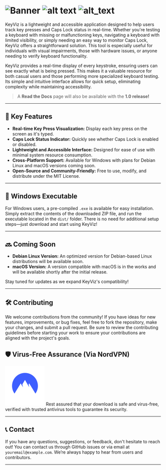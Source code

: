 ![Banner](https://github.com/natt96z/KeyViz/blob/main/docs/images/KeyVizReadMeBanner.jpg)
![alt text](https://img.shields.io/badge/Project%20Status-Active-green)
![alt_text](https://img.shields.io/badge/Release%20Status-Alpha-brown)
=======================================
KeyViz is a lightweight and accessible application designed to help users track key presses and Caps Lock status in real-time. Whether you're testing a keyboard with missing or malfunctioning keys, navigating a keyboard with limited visibility, or simply needing an easy way to monitor Caps Lock, KeyViz offers a straightforward solution. This tool is especially useful for individuals with visual impairments, those with hardware issues, or anyone needing to verify keyboard functionality.

KeyViz provides a real-time display of every keystroke, ensuring users can see exactly what is being pressed. This makes it a valuable resource for both casual users and those performing more specialized keyboard testing. Its simple and intuitive interface allows for quick setup, eliminating complexity while maintaining accessibility. 

> A **Read the Docs** page will also be available with the **1.0 release!**

---

## 🎉 Key Features
- **Real-time Key Press Visualization:** Display each key press on the screen as it's typed.
- **Caps Lock Status Indicator:** Quickly see whether Caps Lock is enabled or disabled.
- **Lightweight and Accessible Interface:** Designed for ease of use with minimal system resource consumption.
- **Cross-Platform Support:** Available for Windows with plans for Debian Linux and macOS versions coming soon.
- **Open-Source and Community-Friendly:** Free to use, modify, and distribute under the MIT License.

---

## 💾 Windows Executable
For Windows users, a pre-compiled `.exe` is available for easy installation. Simply extract the contents of the downloaded ZIP file, and run the executable located in the `dist/` folder. There is no need for additional setup steps—just download and start using KeyViz!

---

## 🔜 Coming Soon
- **Debian Linux Version:** An optimized version for Debian-based Linux distributions will be available soon.
- **macOS Version:** A version compatible with macOS is in the works and will be available shortly after the initial release.

Stay tuned for updates as we expand KeyViz's compatibility!

---

## 🛠️ Contributing
We welcome contributions from the community! If you have ideas for new features, improvements, or bug fixes, feel free to fork the repository, make your changes, and submit a pull request. Be sure to review the contributing guidelines before starting your work to ensure your contributions are aligned with the project's goals.

## 🛡️ Virus-Free Assurance (Via NordVPN)

![Banner](https://raw.githubusercontent.com/NordSecurity/nordvpn-linux/main/assets/icon.svg) 
Rest assured that your download is safe and virus-free, verified with trusted antivirus tools to guarantee its security. 

---

## 📞 Contact
If you have any questions, suggestions, or feedback, don't hesitate to reach out! You can contact us through GitHub issues or via email at `youremail@example.com`. We’re always happy to hear from users and contributors.

---
